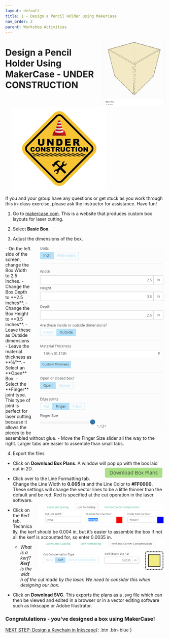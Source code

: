 ```yaml
---
layout: default
title: 1 - Design a Pencil Holder using MakerCase
nav_order: 2
parent: Workshop Activities
---
```

<img src="images/act1/laser-act1-01.png" style="margin-left:20px; float:right;width:200px;" alt="basic box">

# Design a Pencil Holder Using MakerCase - UNDER CONSTRUCTION 

<img src="images/Under-Construction-Sign.png" style="margin-left:20px;width:300px;" alt="under construction sign">

If you and your group have any questions or get stuck as you work through this in-class exercise, please ask the instructor for assistance.  Have fun!
   
1. Go to [makercase.com](https://www.makercase.com/). This is a website that produces custom box layouts for laser cutting.

2. Select **Basic Box**.

3. Adjust the dimensions of the box.
 <img src="images/act1/laser-act1-02.png" style="margin-left:20px; float:right;width:400px;" alt="box settings">
 - On the left side of the screen, change the Box Width to 2.5 inches.
 - Change the Box Depth to **2.5 inches**.
 - Change the Box Height to **3.5 inches**.
 - Leave these as Outside dimensions
 - Leave the material thickness as **⅛”**.
 - Select an **Open** Box.
 - Select the **Finger** joint type. This type of joint is perfect for laser cutting because it allows the pieces to be assembled without glue.
 - Move the Finger Size slider all the way to the right. Larger tabs are easier to assemble than small tabs.

4. Export the files
 - Click on **Download Box Plans**. A window will pop up with the box laid out in 2D. <img src="images/act1/laser-act1-04.png" style="margin-left:20px; float:right;width:200px;" alt="download box plans">
 - Click over to the Line Formatting tab. Change the Line Width to **0.005 in** and the Line Color to **#FF0000**. These settings will change the vector lines to be a little thinner than the default and be red. Red is specified at the cut operation in the laser software.
   <img src="images/act1/laser-act1-05.png" style="margin-left:20px; float:right;width:400px;" alt="line formatting">
   
 - Click on the Kerf tab. Technically, the kerf should be 0.004 in, but it’s easier to assemble the box if not all the kerf is accounted for, so enter 0.0035 in. <img src="images/act1/laser-act1-06.png" style="margin-left:20px; float:right;width:400px;" alt="laser symbol">
      -  _What is a kerf?  **Kerf** is the width of the cut made by the laser.  We need to consider this when designing our box._  
 - Click on **Download SVG**. This exports the plans as a .svg file which can then be viewed and edited in a browser or in a vector editing software such as Inkscape or Adobe Illustrator.


### Congratulations - you've designed a box using MakerCase!

[NEXT STEP: Design a Keychain in Inkscape](2-Keychain.html){: .btn .btn-blue }